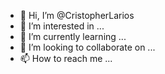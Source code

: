 - 👋 Hi, I’m @CristopherLarios
- 👀 I’m interested in ...
- 🌱 I’m currently learning ...
- 💞️ I’m looking to collaborate on ...
- 📫 How to reach me ...

<!---
CristopherLarios/CristopherLarios is a ✨ special ✨ repository because its `README.md` (this file) appears on your GitHub profile.
You can click the Preview link to take a look at your changes.
--->
